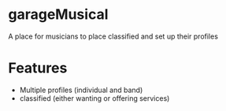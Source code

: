 # garageMusical

A place for musicians to place classified and set up their profiles


# Features

* Multiple profiles (individual and band)
* classified (either wanting or offering services)
